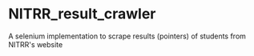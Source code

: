 # NITRR_result_crawler
A selenium implementation to scrape results (pointers) of students from NITRR's website

